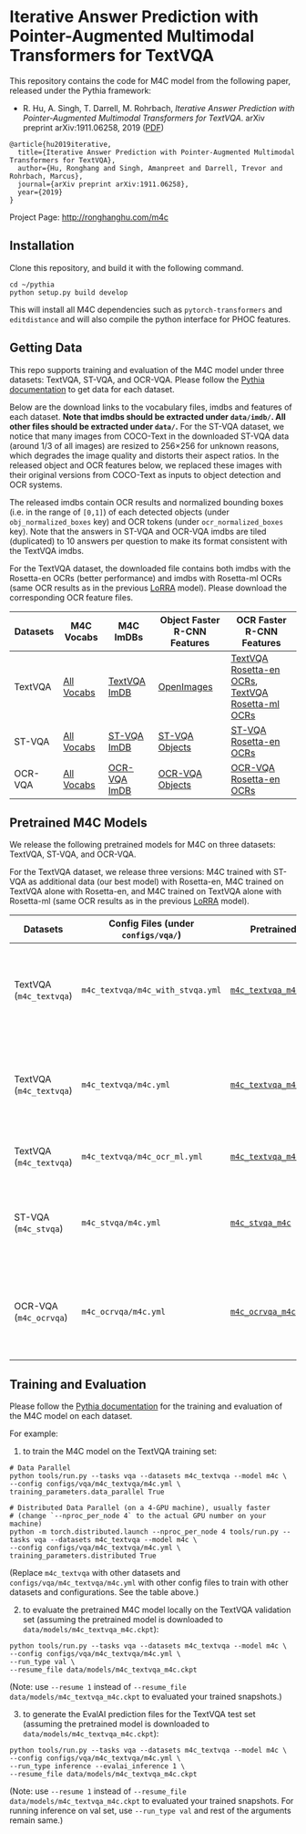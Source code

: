 # Iterative Answer Prediction with Pointer-Augmented Multimodal Transformers for TextVQA

This repository contains the code for M4C model from the following paper, released under the Pythia framework:

* R. Hu, A. Singh, T. Darrell, M. Rohrbach, *Iterative Answer Prediction with Pointer-Augmented Multimodal Transformers for TextVQA*. arXiv preprint arXiv:1911.06258, 2019 ([PDF](https://arxiv.org/pdf/1911.06258.pdf))
```
@article{hu2019iterative,
  title={Iterative Answer Prediction with Pointer-Augmented Multimodal Transformers for TextVQA},
  author={Hu, Ronghang and Singh, Amanpreet and Darrell, Trevor and Rohrbach, Marcus},
  journal={arXiv preprint arXiv:1911.06258},
  year={2019}
}
```

Project Page: http://ronghanghu.com/m4c

## Installation

Clone this repository, and build it with the following command.
```
cd ~/pythia
python setup.py build develop
```
This will install all M4C dependencies such as `pytorch-transformers` and `editdistance` and will also compile the python interface for PHOC features.

## Getting Data

This repo supports training and evaluation of the M4C model under three datasets: TextVQA, ST-VQA, and OCR-VQA. Please follow the [Pythia documentation](https://learnpythia.readthedocs.io/en/latest/tutorials/quickstart.html#getting-data) to get data for each dataset.

Below are the download links to the vocabulary files, imdbs and features of each dataset. **Note that imdbs should be extracted under `data/imdb/`. All other files should be extracted under `data/`.** For the ST-VQA dataset, we notice that many images from COCO-Text in the downloaded ST-VQA data (around 1/3 of all images) are resized to 256×256 for unknown reasons, which degrades the image quality and distorts their aspect ratios. In the released object and OCR features below, we replaced these images with their original versions from COCO-Text as inputs to object detection and OCR systems.

The released imdbs contain OCR results and normalized bounding boxes (i.e. in the range of `[0,1]`) of each detected objects (under `obj_normalized_boxes` key) and OCR tokens (under `ocr_normalized_boxes` key). Note that the answers in ST-VQA and OCR-VQA imdbs are tiled (duplicated) to 10 answers per question to make its format consistent with the TextVQA imdbs.

For the TextVQA dataset, the downloaded file contains both imdbs with the Rosetta-en OCRs (better performance) and imdbs with Rosetta-ml OCRs (same OCR results as in the previous [LoRRA](http://openaccess.thecvf.com/content_CVPR_2019/papers/Singh_Towards_VQA_Models_That_Can_Read_CVPR_2019_paper.pdf) model). Please download the corresponding OCR feature files.

| Datasets      | M4C Vocabs | M4C ImDBs | Object Faster R-CNN Features | OCR Faster R-CNN Features |
|--------------|-----|-----|-------------------------------|-------------------------------|
| TextVQA      | [All Vocabs](https://dl.fbaipublicfiles.com/pythia_m4c/data/m4c_vocabs.tar.gz) | [TextVQA ImDB](https://dl.fbaipublicfiles.com/pythia_m4c/data/imdb/m4c_textvqa.tar.gz) | [OpenImages](https://dl.fbaipublicfiles.com/pythia/features/open_images.tar.gz) | [TextVQA Rosetta-en OCRs](https://dl.fbaipublicfiles.com/pythia_m4c/data/m4c_textvqa_ocr_en_frcn_features.tar.gz), [TextVQA Rosetta-ml OCRs](https://dl.fbaipublicfiles.com/pythia_m4c/data/m4c_textvqa_ocr_ml_frcn_features.tar.gz) |
| ST-VQA      | [All Vocabs](https://dl.fbaipublicfiles.com/pythia_m4c/data/m4c_vocabs.tar.gz) | [ST-VQA ImDB](https://dl.fbaipublicfiles.com/pythia_m4c/data/imdb/m4c_stvqa.tar.gz) | [ST-VQA Objects](https://dl.fbaipublicfiles.com/pythia_m4c/data/m4c_stvqa_obj_frcn_features.tar.gz) | [ST-VQA Rosetta-en OCRs](https://dl.fbaipublicfiles.com/pythia_m4c/data/m4c_stvqa_ocr_en_frcn_features.tar.gz) |
| OCR-VQA      | [All Vocabs](https://dl.fbaipublicfiles.com/pythia_m4c/data/m4c_vocabs.tar.gz) | [OCR-VQA ImDB](https://dl.fbaipublicfiles.com/pythia_m4c/data/imdb/m4c_ocrvqa.tar.gz) | [OCR-VQA Objects](https://dl.fbaipublicfiles.com/pythia_m4c/data/m4c_ocrvqa_obj_frcn_features.tar.gz) | [OCR-VQA Rosetta-en OCRs](https://dl.fbaipublicfiles.com/pythia_m4c/data/m4c_ocrvqa_ocr_en_frcn_features.tar.gz) |

## Pretrained M4C Models

We release the following pretrained models for M4C on three datasets: TextVQA, ST-VQA, and OCR-VQA.

For the TextVQA dataset, we release three versions: M4C trained with ST-VQA as additional data (our best model) with Rosetta-en, M4C trained on TextVQA alone with Rosetta-en, and M4C trained on TextVQA alone with Rosetta-ml (same OCR results as in the previous [LoRRA](http://openaccess.thecvf.com/content_CVPR_2019/papers/Singh_Towards_VQA_Models_That_Can_Read_CVPR_2019_paper.pdf) model).

| Datasets  | Config Files (under `configs/vqa/`)         | Pretrained Models | Metrics                     | Notes                         |
|--------|------------------|----------------------------|-------------------------------|-------------------------------|
| TextVQA (`m4c_textvqa`) | `m4c_textvqa/m4c_with_stvqa.yml` | [`m4c_textvqa_m4c_with_stvqa`](https://dl.fbaipublicfiles.com/pythia_m4c/m4c_release_models/m4c_textvqa/m4c_textvqa_m4c_with_stvqa.ckpt) | val accuracy - 40.55%; test accuracy - 40.46% | Rosetta-en OCRs; ST-VQA as additional data |
| TextVQA (`m4c_textvqa`) | `m4c_textvqa/m4c.yml` | [`m4c_textvqa_m4c`](https://dl.fbaipublicfiles.com/pythia_m4c/m4c_release_models/m4c_textvqa/m4c_textvqa_m4c.ckpt) | val accuracy - 39.40%; test accuracy - 39.01% | Rosetta-en OCRs |
| TextVQA (`m4c_textvqa`) | `m4c_textvqa/m4c_ocr_ml.yml` | [`m4c_textvqa_m4c_ocr_ml`](https://dl.fbaipublicfiles.com/pythia_m4c/m4c_release_models/m4c_textvqa/m4c_textvqa_m4c_ocr_ml.ckpt) | val accuracy - 37.06% | Rosetta-ml OCRs |
| ST-VQA (`m4c_stvqa`)  | `m4c_stvqa/m4c.yml` | [`m4c_stvqa_m4c`](https://dl.fbaipublicfiles.com/pythia_m4c/m4c_release_models/m4c_stvqa/m4c_stvqa_m4c.ckpt) | val ANLS - 0.472 (accuracy - 38.05%); test ANLS - 0.462 | Rosetta-en OCRs |
| OCR-VQA (`m4c_ocrvqa`) | `m4c_ocrvqa/m4c.yml` | [`m4c_ocrvqa_m4c`](https://dl.fbaipublicfiles.com/pythia_m4c/m4c_release_models/m4c_ocrvqa/m4c_ocrvqa_m4c.ckpt) | val accuracy - 63.52%; test accuracy - 63.87% | Rosetta-en OCRs |

## Training and Evaluation

Please follow the [Pythia documentation](https://learnpythia.readthedocs.io/en/latest/tutorials/quickstart.html#training) for the training and evaluation of the M4C model on each dataset.

For example:

1) to train the M4C model on the TextVQA training set:
```
# Data Parallel
python tools/run.py --tasks vqa --datasets m4c_textvqa --model m4c \
--config configs/vqa/m4c_textvqa/m4c.yml \
training_parameters.data_parallel True

# Distributed Data Parallel (on a 4-GPU machine), usually faster
# (change `--nproc_per_node 4` to the actual GPU number on your machine)
python -m torch.distributed.launch --nproc_per_node 4 tools/run.py --tasks vqa --datasets m4c_textvqa --model m4c \
--config configs/vqa/m4c_textvqa/m4c.yml \
training_parameters.distributed True
```
(Replace `m4c_textvqa` with other datasets and `configs/vqa/m4c_textvqa/m4c.yml` with other config files to train with other datasets and configurations. See the table above.)

2) to evaluate the pretrained M4C model locally on the TextVQA validation set (assuming the pretrained model is downloaded to `data/models/m4c_textvqa_m4c.ckpt`):
```
python tools/run.py --tasks vqa --datasets m4c_textvqa --model m4c \
--config configs/vqa/m4c_textvqa/m4c.yml \
--run_type val \
--resume_file data/models/m4c_textvqa_m4c.ckpt
```
(Note: use `--resume 1` instead of `--resume_file data/models/m4c_textvqa_m4c.ckpt` to evaluated your trained snapshots.)

3) to generate the EvalAI prediction files for the TextVQA test set (assuming the pretrained model is downloaded to `data/models/m4c_textvqa_m4c.ckpt`):
```
python tools/run.py --tasks vqa --datasets m4c_textvqa --model m4c \
--config configs/vqa/m4c_textvqa/m4c.yml \
--run_type inference --evalai_inference 1 \
--resume_file data/models/m4c_textvqa_m4c.ckpt
```
(Note: use `--resume 1` instead of `--resume_file data/models/m4c_textvqa_m4c.ckpt` to evaluated your trained snapshots. For running inference on val set, use `--run_type val` and rest of the arguments remain same.)
